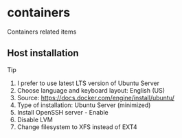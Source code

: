 # containers
Containers related items

## Host installation

> [!TIP]
> 1. I prefer to use latest LTS version of Ubuntu Server
> 2. Choose language and keyboard layout: English (US)
> 3. Source: https://docs.docker.com/engine/install/ubuntu/
> 4. Type of installation: Ubuntu Server (minimized)
> 5. Install OpenSSH server - Enable
> 6. Disable LVM
> 7. Change filesystem to XFS instead of EXT4
